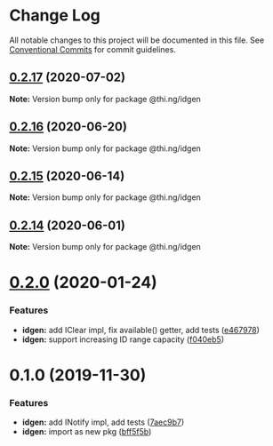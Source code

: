 # Change Log

All notable changes to this project will be documented in this file.
See [Conventional Commits](https://conventionalcommits.org) for commit guidelines.

## [0.2.17](https://github.com/thi-ng/umbrella/compare/@thi.ng/idgen@0.2.16...@thi.ng/idgen@0.2.17) (2020-07-02)

**Note:** Version bump only for package @thi.ng/idgen





## [0.2.16](https://github.com/thi-ng/umbrella/compare/@thi.ng/idgen@0.2.15...@thi.ng/idgen@0.2.16) (2020-06-20)

**Note:** Version bump only for package @thi.ng/idgen





## [0.2.15](https://github.com/thi-ng/umbrella/compare/@thi.ng/idgen@0.2.14...@thi.ng/idgen@0.2.15) (2020-06-14)

**Note:** Version bump only for package @thi.ng/idgen





## [0.2.14](https://github.com/thi-ng/umbrella/compare/@thi.ng/idgen@0.2.13...@thi.ng/idgen@0.2.14) (2020-06-01)

**Note:** Version bump only for package @thi.ng/idgen





# [0.2.0](https://github.com/thi-ng/umbrella/compare/@thi.ng/idgen@0.1.0...@thi.ng/idgen@0.2.0) (2020-01-24)

### Features

* **idgen:** add IClear impl, fix available() getter, add tests ([e467978](https://github.com/thi-ng/umbrella/commit/e467978f7cd3e82b188ce40631f7367d8e9cebdd))
* **idgen:** support increasing ID range capacity ([f040eb5](https://github.com/thi-ng/umbrella/commit/f040eb5cb04e458e753fb37fa4dc2fc32a3e0e8c))

# 0.1.0 (2019-11-30)

### Features

* **idgen:** add INotify impl, add tests ([7aec9b7](https://github.com/thi-ng/umbrella/commit/7aec9b7e7cd0d335e90bd50f5fb47c7b72188fbf))
* **idgen:** import as new pkg ([bff5f5b](https://github.com/thi-ng/umbrella/commit/bff5f5b66d05449c79e5087385bdecc43594a700))
